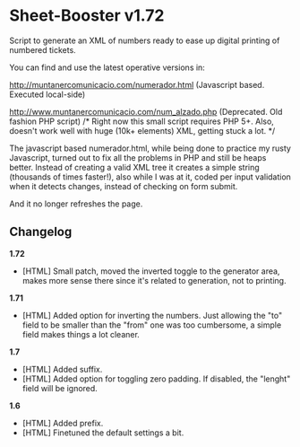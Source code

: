 Sheet-Booster v1.72
=============

Script to generate an XML of numbers ready to ease up digital printing of numbered tickets.

You can find and use the latest operative versions in:

http://muntanercomunicacio.com/numerador.html
(Javascript based. Executed local-side)

http://www.muntanercomunicacio.com/num_alzado.php
(Deprecated. Old fashion PHP script)
/* Right now this small script requires PHP 5+. Also, doesn't work well with huge (10k+ elements) XML, getting stuck a lot. */

The javascript based numerador.html, while being done to practice my rusty Javascript, turned out to fix all the problems in PHP and still be heaps better. Instead of creating a valid XML tree it creates a simple string (thousands of times faster!), also while I was at it, coded per input validation when it detects changes, instead of checking on form submit.

And it no longer refreshes the page.

<h2>Changelog</h2>

<b>1.72</b>
- [HTML] Small patch, moved the inverted toggle to the generator area, makes more sense there since it's related to generation, not to printing.

<b>1.71</b>
- [HTML] Added option for inverting the numbers. Just allowing the "to" field to be smaller than the "from" one was too cumbersome, a simple field makes things a lot cleaner.

<b>1.7</b>
- [HTML] Added suffix.
- [HTML] Added option for toggling zero padding. If disabled, the "lenght" field will be ignored.

<b>1.6</b>
- [HTML] Added prefix.
- [HTML] Finetuned the default settings a bit.
